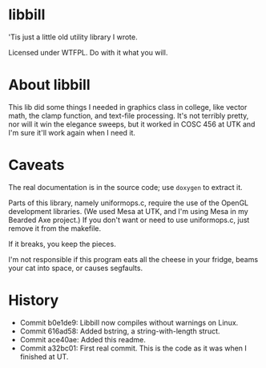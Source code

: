 # libbill

'Tis just a little old utility library I wrote.

Licensed under WTFPL.  Do with it what you will.

# About libbill

This lib did some things I needed in graphics class in college, like vector
math, the clamp function, and text-file processing.  It's not terribly
pretty, nor will it win the elegance sweeps, but it worked in COSC 456
at UTK and I'm sure it'll work again when I need it.

# Caveats

The real documentation is in the source code; use `doxygen` to extract
it.

Parts of this library, namely uniformops.c, require the use of the OpenGL
development libraries.  (We used Mesa at UTK, and I'm using Mesa in my
Bearded Axe project.)  If you don't want or need to use uniformops.c,
just remove it from the makefile.

If it breaks, you keep the pieces.

I'm not responsible if this program eats all the cheese in your fridge,
beams your cat into space, or causes segfaults.

# History

- Commit b0e1de9: Libbill now compiles without warnings on Linux.
- Commit 616ad58: Added bstring, a string-with-length struct.
- Commit ace40ae: Added this readme.
- Commit a32bc01: First real commit.  This is the code as it was when I finished at UT.
